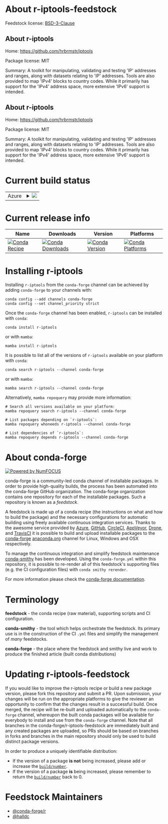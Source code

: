 About r-iptools-feedstock
=========================

Feedstock license: [BSD-3-Clause](https://github.com/conda-forge/r-iptools-feedstock/blob/main/LICENSE.txt)


About r-iptools
---------------

Home: https://github.com/hrbrmstr/iptools

Package license: MIT

Summary: A toolkit for manipulating, validating and testing 'IP' addresses and ranges, along with datasets relating to 'IP' addresses. Tools are also provided to map 'IPv4' blocks to country codes. While it primarily has support for the 'IPv4' address space, more extensive 'IPv6' support is intended.

About r-iptools
---------------

Home: https://github.com/hrbrmstr/iptools

Package license: MIT

Summary: A toolkit for manipulating, validating and testing 'IP' addresses and ranges, along with datasets relating to 'IP' addresses. Tools are also provided to map 'IPv4' blocks to country codes. While it primarily has support for the 'IPv4' address space, more extensive 'IPv6' support is intended.

Current build status
====================


<table>
    
  <tr>
    <td>Azure</td>
    <td>
      <details>
        <summary>
          <a href="https://dev.azure.com/conda-forge/feedstock-builds/_build/latest?definitionId=6415&branchName=main">
            <img src="https://dev.azure.com/conda-forge/feedstock-builds/_apis/build/status/r-iptools-feedstock?branchName=main">
          </a>
        </summary>
        <table>
          <thead><tr><th>Variant</th><th>Status</th></tr></thead>
          <tbody><tr>
              <td>linux_64_r_base4.3</td>
              <td>
                <a href="https://dev.azure.com/conda-forge/feedstock-builds/_build/latest?definitionId=6415&branchName=main">
                  <img src="https://dev.azure.com/conda-forge/feedstock-builds/_apis/build/status/r-iptools-feedstock?branchName=main&jobName=linux&configuration=linux%20linux_64_r_base4.3" alt="variant">
                </a>
              </td>
            </tr><tr>
              <td>linux_64_r_base4.4</td>
              <td>
                <a href="https://dev.azure.com/conda-forge/feedstock-builds/_build/latest?definitionId=6415&branchName=main">
                  <img src="https://dev.azure.com/conda-forge/feedstock-builds/_apis/build/status/r-iptools-feedstock?branchName=main&jobName=linux&configuration=linux%20linux_64_r_base4.4" alt="variant">
                </a>
              </td>
            </tr><tr>
              <td>osx_64_r_base4.3</td>
              <td>
                <a href="https://dev.azure.com/conda-forge/feedstock-builds/_build/latest?definitionId=6415&branchName=main">
                  <img src="https://dev.azure.com/conda-forge/feedstock-builds/_apis/build/status/r-iptools-feedstock?branchName=main&jobName=osx&configuration=osx%20osx_64_r_base4.3" alt="variant">
                </a>
              </td>
            </tr><tr>
              <td>osx_64_r_base4.4</td>
              <td>
                <a href="https://dev.azure.com/conda-forge/feedstock-builds/_build/latest?definitionId=6415&branchName=main">
                  <img src="https://dev.azure.com/conda-forge/feedstock-builds/_apis/build/status/r-iptools-feedstock?branchName=main&jobName=osx&configuration=osx%20osx_64_r_base4.4" alt="variant">
                </a>
              </td>
            </tr><tr>
              <td>win_64_r_base4.3</td>
              <td>
                <a href="https://dev.azure.com/conda-forge/feedstock-builds/_build/latest?definitionId=6415&branchName=main">
                  <img src="https://dev.azure.com/conda-forge/feedstock-builds/_apis/build/status/r-iptools-feedstock?branchName=main&jobName=win&configuration=win%20win_64_r_base4.3" alt="variant">
                </a>
              </td>
            </tr><tr>
              <td>win_64_r_base4.4</td>
              <td>
                <a href="https://dev.azure.com/conda-forge/feedstock-builds/_build/latest?definitionId=6415&branchName=main">
                  <img src="https://dev.azure.com/conda-forge/feedstock-builds/_apis/build/status/r-iptools-feedstock?branchName=main&jobName=win&configuration=win%20win_64_r_base4.4" alt="variant">
                </a>
              </td>
            </tr>
          </tbody>
        </table>
      </details>
    </td>
  </tr>
</table>

Current release info
====================

| Name | Downloads | Version | Platforms |
| --- | --- | --- | --- |
| [![Conda Recipe](https://img.shields.io/badge/recipe-r--iptools-green.svg)](https://anaconda.org/conda-forge/r-iptools) | [![Conda Downloads](https://img.shields.io/conda/dn/conda-forge/r-iptools.svg)](https://anaconda.org/conda-forge/r-iptools) | [![Conda Version](https://img.shields.io/conda/vn/conda-forge/r-iptools.svg)](https://anaconda.org/conda-forge/r-iptools) | [![Conda Platforms](https://img.shields.io/conda/pn/conda-forge/r-iptools.svg)](https://anaconda.org/conda-forge/r-iptools) |

Installing r-iptools
====================

Installing `r-iptools` from the `conda-forge` channel can be achieved by adding `conda-forge` to your channels with:

```
conda config --add channels conda-forge
conda config --set channel_priority strict
```

Once the `conda-forge` channel has been enabled, `r-iptools` can be installed with `conda`:

```
conda install r-iptools
```

or with `mamba`:

```
mamba install r-iptools
```

It is possible to list all of the versions of `r-iptools` available on your platform with `conda`:

```
conda search r-iptools --channel conda-forge
```

or with `mamba`:

```
mamba search r-iptools --channel conda-forge
```

Alternatively, `mamba repoquery` may provide more information:

```
# Search all versions available on your platform:
mamba repoquery search r-iptools --channel conda-forge

# List packages depending on `r-iptools`:
mamba repoquery whoneeds r-iptools --channel conda-forge

# List dependencies of `r-iptools`:
mamba repoquery depends r-iptools --channel conda-forge
```


About conda-forge
=================

[![Powered by
NumFOCUS](https://img.shields.io/badge/powered%20by-NumFOCUS-orange.svg?style=flat&colorA=E1523D&colorB=007D8A)](https://numfocus.org)

conda-forge is a community-led conda channel of installable packages.
In order to provide high-quality builds, the process has been automated into the
conda-forge GitHub organization. The conda-forge organization contains one repository
for each of the installable packages. Such a repository is known as a *feedstock*.

A feedstock is made up of a conda recipe (the instructions on what and how to build
the package) and the necessary configurations for automatic building using freely
available continuous integration services. Thanks to the awesome service provided by
[Azure](https://azure.microsoft.com/en-us/services/devops/), [GitHub](https://github.com/),
[CircleCI](https://circleci.com/), [AppVeyor](https://www.appveyor.com/),
[Drone](https://cloud.drone.io/welcome), and [TravisCI](https://travis-ci.com/)
it is possible to build and upload installable packages to the
[conda-forge](https://anaconda.org/conda-forge) [anaconda.org](https://anaconda.org/)
channel for Linux, Windows and OSX respectively.

To manage the continuous integration and simplify feedstock maintenance
[conda-smithy](https://github.com/conda-forge/conda-smithy) has been developed.
Using the ``conda-forge.yml`` within this repository, it is possible to re-render all of
this feedstock's supporting files (e.g. the CI configuration files) with ``conda smithy rerender``.

For more information please check the [conda-forge documentation](https://conda-forge.org/docs/).

Terminology
===========

**feedstock** - the conda recipe (raw material), supporting scripts and CI configuration.

**conda-smithy** - the tool which helps orchestrate the feedstock.
                   Its primary use is in the construction of the CI ``.yml`` files
                   and simplify the management of *many* feedstocks.

**conda-forge** - the place where the feedstock and smithy live and work to
                  produce the finished article (built conda distributions)


Updating r-iptools-feedstock
============================

If you would like to improve the r-iptools recipe or build a new
package version, please fork this repository and submit a PR. Upon submission,
your changes will be run on the appropriate platforms to give the reviewer an
opportunity to confirm that the changes result in a successful build. Once
merged, the recipe will be re-built and uploaded automatically to the
`conda-forge` channel, whereupon the built conda packages will be available for
everybody to install and use from the `conda-forge` channel.
Note that all branches in the conda-forge/r-iptools-feedstock are
immediately built and any created packages are uploaded, so PRs should be based
on branches in forks and branches in the main repository should only be used to
build distinct package versions.

In order to produce a uniquely identifiable distribution:
 * If the version of a package **is not** being increased, please add or increase
   the [``build/number``](https://docs.conda.io/projects/conda-build/en/latest/resources/define-metadata.html#build-number-and-string).
 * If the version of a package **is** being increased, please remember to return
   the [``build/number``](https://docs.conda.io/projects/conda-build/en/latest/resources/define-metadata.html#build-number-and-string)
   back to 0.

Feedstock Maintainers
=====================

* [@conda-forge/r](https://github.com/conda-forge/r/)
* [@halldc](https://github.com/halldc/)


